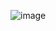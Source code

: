 ![image](https://github.com/RheingoldRiver/advent-of-code-2023/assets/18037011/a3454b7a-26b0-48cd-b98e-db1ef6715af6)
